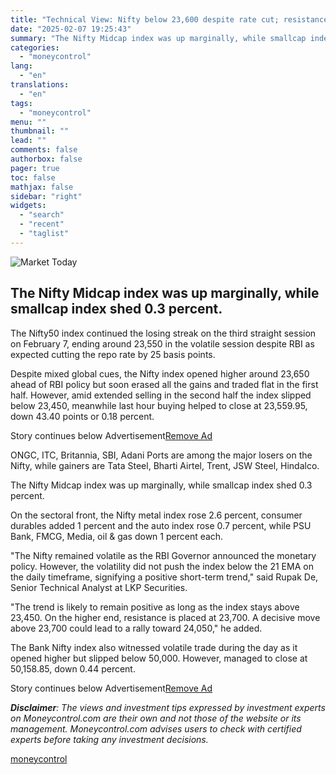 ```yaml
---
title: "Technical View: Nifty below 23,600 despite rate cut; resistance at 23,700"
date: "2025-02-07 19:25:43"
summary: "The Nifty Midcap index was up marginally, while smallcap index shed 0.3 percent. The Nifty50 index continued the losing streak on the third straight session on February 7, ending around 23,550 in the volatile session despite RBI as expected cutting the repo rate by 25 basis points.Despite mixed global cues,..."
categories:
  - "moneycontrol"
lang:
  - "en"
translations:
  - "en"
tags:
  - "moneycontrol"
menu: ""
thumbnail: ""
lead: ""
comments: false
authorbox: false
pager: true
toc: false
mathjax: false
sidebar: "right"
widgets:
  - "search"
  - "recent"
  - "taglist"
---
```


![Market Today](//stat1.moneycontrol.com/mcnews//images/grey_bg.gif "Market Today")

The Nifty Midcap index was up marginally, while smallcap index shed 0.3 percent.
--------------------------------------------------------------------------------

 

The Nifty50 index continued the losing streak on the third straight session on February 7, ending around 23,550 in the volatile session despite RBI as expected cutting the repo rate by 25 basis points.

Despite mixed global cues, the Nifty index opened higher around 23,650 ahead of RBI policy but soon erased all the gains and traded flat in the first half. However, amid extended selling in the second half the index slipped below 23,450, meanwhile last hour buying helped to close at 23,559.95, down 43.40 points or 0.18 percent.

Story continues below Advertisement[Remove Ad](https://www.moneycontrol.com/promos/pro.php)

ONGC, ITC, Britannia, SBI, Adani Ports are among the major losers on the Nifty, while gainers are Tata Steel, Bharti Airtel, Trent, JSW Steel, Hindalco.

The Nifty Midcap index was up marginally, while smallcap index shed 0.3 percent.

On the sectoral front, the Nifty metal index rose 2.6 percent, consumer durables added 1 percent and the auto index rose 0.7 percent, while PSU Bank, FMCG, Media, oil & gas down 1 percent each.

"The Nifty remained volatile as the RBI Governor announced the monetary policy. However, the volatility did not push the index below the 21 EMA on the daily timeframe, signifying a positive short-term trend," said Rupak De, Senior Technical Analyst at LKP Securities.

"The trend is likely to remain positive as long as the index stays above 23,450. On the higher end, resistance is placed at 23,700. A decisive move above 23,700 could lead to a rally toward 24,050," he added.

The Bank Nifty index also witnessed volatile trade during the day as it opened higher but slipped below 50,000. However, managed to close at 50,158.85, down 0.44 percent.

Story continues below Advertisement[Remove Ad](https://www.moneycontrol.com/promos/pro.php)

***Disclaimer**: The views and investment tips expressed by investment experts on Moneycontrol.com are their own and not those of the website or its management. Moneycontrol.com advises users to check with certified experts before taking any investment decisions.*

[moneycontrol](https://www.moneycontrol.com/news/business/markets/technical-view-nifty-below-23-600-despite-rate-cut-resistance-at-23-700-12933780.html)
